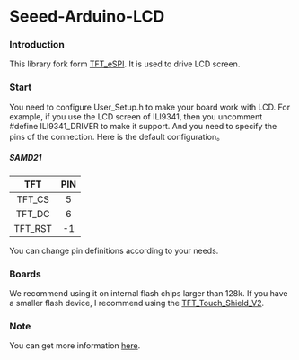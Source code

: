 # Seeed-Arduino-LCD

### Introduction

This library fork form [TFT_eSPI](https://github.com/Bodmer/TFT_eSPI). It is used to drive LCD screen.

### Start
You need to configure User_Setup.h to make your board work with LCD.
For example, if you use the LCD screen of ILI9341, then you uncomment #define ILI9341_DRIVER to make it support.
And you need to specify the pins of the connection. Here is the default configuration。
##### SAMD21
 TFT   | PIN
 :-:   | :-:
 TFT_CS |  5 
 TFT_DC |  6  
 TFT_RST | -1  
 
 You can change pin definitions according to your needs.
 

### Boards
 We recommend using it on internal flash chips larger than 128k. If you have a smaller flash device, I recommend using the [TFT_Touch_Shield_V2](https://github.com/Seeed-Studio/TFT_Touch_Shield_V2).

### Note
  You can get more information [here](https://github.com/Bodmer/TFT_eSPI). 

